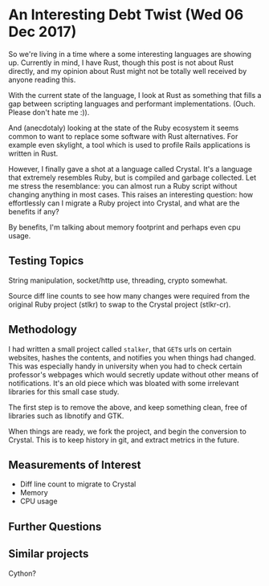 # An Interesting Debt Twist (Wed 06 Dec 2017)

So we're living in a time where a some interesting languages are
showing up. Currently in mind, I have Rust, though this post is not
about Rust directly, and my opinion about Rust might not be totally
well received by anyone reading this.

With the current state of the language, I look at Rust as something
that fills a gap between scripting languages and performant
implementations. (Ouch. Please don't hate me :)).

And (anecdotaly) looking at the state of the Ruby ecosystem it seems
common to want to replace some software with Rust alternatives. For
example even skylight, a tool which is used to profile Rails
applications is written in Rust.

However, I finally gave a shot at a language called Crystal. It's a
language that extremely resembles Ruby, but is compiled and garbage
collected. Let me stress the resemblance: you can almost run a Ruby
script without changing anything in most cases. This raises an
interesting question: how effortlessly can I migrate a Ruby project
into Crystal, and what are the benefits if any?

By benefits, I'm talking about memory footprint and perhaps even cpu
usage.

## Testing Topics

String manipulation, socket/http use, threading, crypto somewhat.

Source diff line counts to see how many changes were required from the
original Ruby project (stlkr) to swap to the Crystal project
(stlkr-cr).

## Methodology

I had written a small project called `stalker`, that `GET`s urls on
certain websites, hashes the contents, and notifies you when things
had changed. This was especially handy in university when you had to
check certain professor's webpages which would secretly update without
other means of notifications. It's an old piece which was bloated with
some irrelevant libraries for this small case study.

The first step is to remove the above, and keep something clean, free
of libraries such as libnotify and GTK.

When things are ready, we fork the project, and begin the conversion
to Crystal. This is to keep history in git, and extract metrics in the
future.

## Measurements of Interest

- Diff line count to migrate to Crystal
- Memory
- CPU usage

## Further Questions

## Similar projects

Cython?
